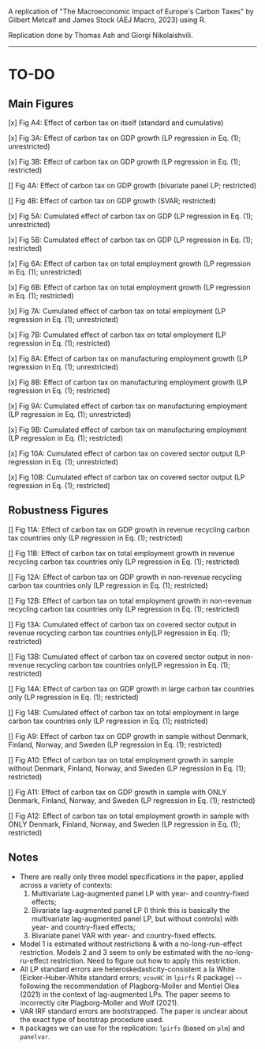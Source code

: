 A replication of "The Macroeconomic Impact of Europe's Carbon Taxes" by Gilbert Metcalf and James Stock (AEJ Macro, 2023) using R.

Replication done by Thomas Ash and Giorgi Nikolaishvili.

---

# TO-DO

## Main Figures

[x] Fig A4: Effect of carbon tax on itself (standard and cumulative)

[x] Fig 3A: Effect of carbon tax on GDP growth (LP regression in Eq. (1); unrestricted)

[x] Fig 3B: Effect of carbon tax on GDP growth (LP regression in Eq. (1); restricted)

[] Fig 4A: Effect of carbon tax on GDP growth (bivariate panel LP; restricted)

[] Fig 4B: Effect of carbon tax on GDP growth (SVAR; restricted)

[x] Fig 5A: Cumulated effect of carbon tax on GDP (LP regression in Eq. (1); unrestricted)

[x] Fig 5B: Cumulated effect of carbon tax on GDP (LP regression in Eq. (1); restricted)

[x] Fig 6A: Effect of carbon tax on total employment growth (LP regression in Eq. (1); unrestricted)

[x] Fig 6B: Effect of carbon tax on total employment growth (LP regression in Eq. (1); restricted)

[x] Fig 7A: Cumulated effect of carbon tax on total employment (LP regression in Eq. (1); unrestricted)

[x] Fig 7B: Cumulated effect of carbon tax on total employment (LP regression in Eq. (1); restricted)

[x] Fig 8A: Effect of carbon tax on manufacturing employment growth (LP regression in Eq. (1); unrestricted)

[x] Fig 8B: Effect of carbon tax on manufacturing employment growth (LP regression in Eq. (1); restricted)

[x] Fig 9A: Cumulated effect of carbon tax on manufacturing employment (LP regression in Eq. (1); unrestricted)

[x] Fig 9B: Cumulated effect of carbon tax on manufacturing employment (LP regression in Eq. (1); restricted)

[x] Fig 10A: Cumulated effect of carbon tax on covered sector output (LP regression in Eq. (1); unrestricted)

[x] Fig 10B: Cumulated effect of carbon tax on covered sector output (LP regression in Eq. (1); restricted)

## Robustness Figures

[] Fig 11A: Effect of carbon tax on GDP growth in revenue recycling carbon tax countries only (LP regression in Eq. (1); restricted)

[] Fig 11B: Effect of carbon tax on total employment growth in revenue recycling carbon tax countries only (LP regression in Eq. (1); restricted)

[] Fig 12A: Effect of carbon tax on GDP growth in non-revenue recycling carbon tax countries only (LP regression in Eq. (1); restricted)

[] Fig 12B: Effect of carbon tax on total employment growth in non-revenue recycling carbon tax countries only (LP regression in Eq. (1); restricted)

[] Fig 13A: Cumulated effect of carbon tax on covered sector output in revenue recycling carbon tax countries only(LP regression in Eq. (1); restricted)

[] Fig 13B: Cumulated effect of carbon tax on covered sector output in non-revenue recycling carbon tax countries only(LP regression in Eq. (1); restricted)

[] Fig 14A: Effect of carbon tax on GDP growth in large carbon tax countries only (LP regression in Eq. (1); restricted)

[] Fig 14B: Cumulated effect of carbon tax on total employment in large carbon tax countries only (LP regression in Eq. (1); restricted)

[] Fig A9: Effect of carbon tax on GDP growth in sample without Denmark, Finland, Norway, and Sweden (LP regression in Eq. (1); restricted)

[] Fig A10: Effect of carbon tax on total employment growth in sample without Denmark, Finland, Norway, and Sweden (LP regression in Eq. (1); restricted)

[] Fig A11: Effect of carbon tax on GDP growth in sample with ONLY Denmark, Finland, Norway, and Sweden (LP regression in Eq. (1); restricted)

[] Fig A12: Effect of carbon tax on total employment growth in sample with ONLY Denmark, Finland, Norway, and Sweden (LP regression in Eq. (1); restricted)

## Notes

- There are really only three model specifications in the paper, applied across a variety of contexts:
  1. Multivariate Lag-augmented panel LP with year- and country-fixed effects;
  2. Bivariate lag-augmented panel LP (I think this is basically the multivariate lag-augmented panel LP, but without controls) with year- and country-fixed effects;
  3. Bivariate panel VAR with year- and country-fixed effects.
- Model 1 is estimated without restrictions & with a no-long-run-effect restriction. Models 2 and 3 seem to only be estimated with the no-long-ru-effect restriction. Need to figure out how to apply this restriction.
- All LP standard errors are heteroskedasticity-consistent a la White (Eicker-Huber-White standard errors; `vcovHC` in `lpirfs` R package) -- following the recommendation of Plagborg-Moller and Montiel Olea (2021) in the context of lag-augmented LPs. The paper seems to incorrectly cite Plagborg-Moller and Wolf (2021).
- VAR IRF standard errors are bootstrapped. The paper is unclear about the exact type of bootstrap procedure used.
- `R` packages we can use for the replication: `lpirfs` (based on `plm`) and `panelvar`. 
